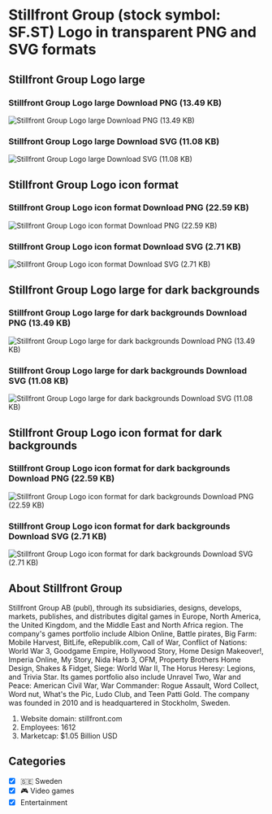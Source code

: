 # Stillfront Group (stock symbol: SF.ST) Logo in transparent PNG and SVG formats

## Stillfront Group Logo large

### Stillfront Group Logo large Download PNG (13.49 KB)

![Stillfront Group Logo large Download PNG (13.49 KB)](/img/orig/SF.ST_BIG-964517a4.png)

### Stillfront Group Logo large Download SVG (11.08 KB)

![Stillfront Group Logo large Download SVG (11.08 KB)](/img/orig/SF.ST_BIG-26a4ea84.svg)

## Stillfront Group Logo icon format

### Stillfront Group Logo icon format Download PNG (22.59 KB)

![Stillfront Group Logo icon format Download PNG (22.59 KB)](/img/orig/SF.ST-b02938a9.png)

### Stillfront Group Logo icon format Download SVG (2.71 KB)

![Stillfront Group Logo icon format Download SVG (2.71 KB)](/img/orig/SF.ST-93a2dbd4.svg)

## Stillfront Group Logo large for dark backgrounds

### Stillfront Group Logo large for dark backgrounds Download PNG (13.49 KB)

![Stillfront Group Logo large for dark backgrounds Download PNG (13.49 KB)](/img/orig/SF.ST_BIG.D-6526c52c.png)

### Stillfront Group Logo large for dark backgrounds Download SVG (11.08 KB)

![Stillfront Group Logo large for dark backgrounds Download SVG (11.08 KB)](/img/orig/SF.ST_BIG.D-182e1176.svg)

## Stillfront Group Logo icon format for dark backgrounds

### Stillfront Group Logo icon format for dark backgrounds Download PNG (22.59 KB)

![Stillfront Group Logo icon format for dark backgrounds Download PNG (22.59 KB)](/img/orig/SF.ST.D-c56cfbf4.png)

### Stillfront Group Logo icon format for dark backgrounds Download SVG (2.71 KB)

![Stillfront Group Logo icon format for dark backgrounds Download SVG (2.71 KB)](/img/orig/SF.ST.D-7cb23415.svg)

## About Stillfront Group

Stillfront Group AB (publ), through its subsidiaries, designs, develops, markets, publishes, and distributes digital games in Europe, North America, the United Kingdom, and the Middle East and North Africa region. The company's games portfolio include Albion Online, Battle pirates, Big Farm: Mobile Harvest, BitLife, eRepublik.com, Call of War, Conflict of Nations: World War 3, Goodgame Empire, Hollywood Story, Home Design Makeover!, Imperia Online, My Story, Nida Harb 3, OFM, Property Brothers Home Design, Shakes & Fidget, Siege: World War II, The Horus Heresy: Legions, and Trivia Star. Its games portfolio also include Unravel Two, War and Peace: American Civil War, War Commander: Rogue Assault, Word Collect, Word nut, What's the Pic, Ludo Club, and Teen Patti Gold. The company was founded in 2010 and is headquartered in Stockholm, Sweden.

1. Website domain: stillfront.com
2. Employees: 1612
3. Marketcap: $1.05 Billion USD


## Categories
- [x] 🇸🇪 Sweden
- [x] 🎮 Video games
- [x] Entertainment
